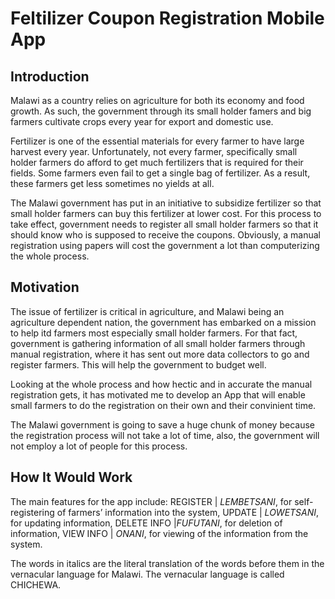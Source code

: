 
# Feltilizer Coupon Registration Mobile App
## Introduction
Malawi as a country relies on agriculture for both its economy and food growth. As such, the government through its small holder famers and big farmers cultivate crops every year for export and domestic use.

Fertilizer is one of the essential materials for every farmer to have large harvest every year. Unfortunately, not every farmer, specifically small holder farmers do afford to get much fertilizers that is required for their fields. Some farmers even fail to get a single bag of fertilizer. As a result, these farmers get less sometimes no yields at all.

The Malawi government has put in an initiative to subsidize fertilizer so that small holder farmers can buy this fertilizer at lower cost. For this process to take effect, government needs to register all small holder farmers so that it should know who is supposed to receive the coupons. Obviously, a manual registration using papers will cost the government a lot than computerizing the whole process. 

## Motivation
The issue of fertilizer is critical in agriculture, and Malawi being an agriculture dependent nation, the government has embarked on a mission to help itd farmers most especially small holder farmers. For that fact, government is gathering information of all small holder farmers through manual registration, where it has sent out more data collectors to go and register farmers. This will help the government to budget well.

Looking at the whole process and how hectic and in accurate the manual registration gets, it has motivated me to develop an App that will enable small farmers to do the registration on their own and their convinient time.

The Malawi government is going to save a huge chunk of money because the registration process will not take a lot of time, also, the government will not employ a lot of people for this process.

## How It Would Work
The main features for the app include: REGISTER | _LEMBETSANI_, for self-registering of farmers’ information into the system, UPDATE | _LOWETSANI_, for updating information, DELETE INFO |_FUFUTANI_, for deletion of information, VIEW INFO | _ONANI_, for viewing of the information from the system.

The words in italics are the literal translation of the words before them in the vernacular language for Malawi. The vernacular language is called CHICHEWA.


